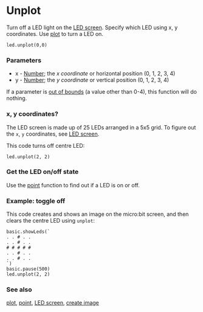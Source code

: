 # Unplot

Turn off a LED light on the [LED screen](/device/screen). Specify which LED using x, y coordinates. Use [plot](/reference/led/plot) to turn a LED on.

```sig
led.unplot(0,0)
```

### Parameters

* x - [Number](/reference/types/number); the *x coordinate* or horizontal position (0, 1, 2, 3, 4)
* y - [Number](/reference/types/number); the *y coordinate* or vertical position (0, 1, 2, 3, 4)

If a parameter is [out of bounds](/reference/out-of-bounds) (a value other than 0-4), this function will do nothing.

### x, y coordinates?

The LED screen is made up of 25 LEDs arranged in a 5x5 grid. To figure out the ``x``, ``y`` coordinates, see [LED screen](/device/screen).

This code turns off centre LED:

```blocks
led.unplot(2, 2)
```

### Get the LED on/off state

Use the [point](/reference/led/point) function to find out if a LED is on or off.

### Example: toggle off

This code creates and shows an image on the micro:bit screen, and then clears the centre LED using `unplot`:

```blocks
basic.showLeds(`
. . # . .
. . # . .
# # # # #
. . # . .
. . # . .
`)
basic.pause(500)
led.unplot(2, 2)
```

### See also

[plot](/reference/led/plot), [point](/reference/led/point), [LED screen](/device/screen), [create image](/reference/images/create-image)


